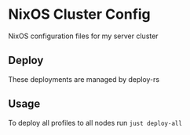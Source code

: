 # NixOS Cluster Config
NixOS configuration files for my server cluster

## Deploy
These deployments are managed by deploy-rs

## Usage
To deploy all profiles to all nodes run `just deploy-all`
